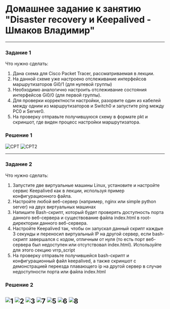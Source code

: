 # Домашнее задание к занятию "Disaster recovery и Keepalived - Шмаков Владимир"

---

### Задание 1
Что нужно сделать:

1. Дана схема для Cisco Packet Tracer, рассматриваемая в лекции.
2. На данной схеме уже настроено отслеживание интерфейсов маршрутизаторов Gi0/1 (для нулевой группы)
3. Необходимо аналогично настроить отслеживание состояния интерфейсов Gi0/0 (для первой группы).
4. Для проверки корректности настройки, разорвите один из кабелей между одним из маршрутизаторов и Switch0 и запустите ping между PC0 и Server0.
5. На проверку отправьте получившуюся схему в формате pkt и скриншот, где виден процесс настройки маршрутизатора.


### Решение 1
![CPT](https://github.com/user-attachments/assets/6c3e738e-49bb-4797-bb37-6a8261b20f90)
![CPT2](https://github.com/user-attachments/assets/27bc7363-38eb-4931-ae32-da984eea95be)

---

### Задание 2
Что нужно сделать:

1. Запустите две виртуальные машины Linux, установите и настройте сервис Keepalived как в лекции, используя пример конфигурационного файла.
2. Настройте любой веб-сервер (например, nginx или simple python server) на двух виртуальных машинах
3. Напишите Bash-скрипт, который будет проверять доступность порта данного веб-сервера и существование файла index.html в root-директории данного веб-сервера.
4. Настройте Keepalived так, чтобы он запускал данный скрипт каждые 3 секунды и переносил виртуальный IP на другой сервер, если bash-скрипт завершался с кодом, отличным от нуля (то есть порт веб-сервера был недоступен или отсутствовал index.html). Используйте для этого секцию vrrp_script
5. На проверку отправьте получившейся bash-скрипт и конфигурационный файл keepalived, а также скриншот с демонстрацией переезда плавающего ip на другой сервер в случае недоступности порта или файла index.html


### Решение 2
![1](https://github.com/user-attachments/assets/09a5a7b7-d97b-4097-a866-918f686f5c35)
![2](https://github.com/user-attachments/assets/462fcf6b-5357-4ab0-95e5-8925dc628601)
![3](https://github.com/user-attachments/assets/4f62078c-23b7-4ac9-8aa0-9b04198b699f)
![7](https://github.com/user-attachments/assets/ff4794b7-3bcb-4bc1-8e05-d9b49b53ea01)
![5](https://github.com/user-attachments/assets/1bdc66be-4a64-4e4e-967e-914bf5056590)
![6](https://github.com/user-attachments/assets/5b121597-02d2-4799-bbe3-20a792de81ca)
![8](https://github.com/user-attachments/assets/0d220471-8df4-45ff-8d74-db9e4a47e65c)
---
